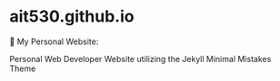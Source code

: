 # ait530.github.io
:triangular_ruler: My Personal Website: 

Personal Web Developer Website utilizing the Jekyll Minimal Mistakes Theme
